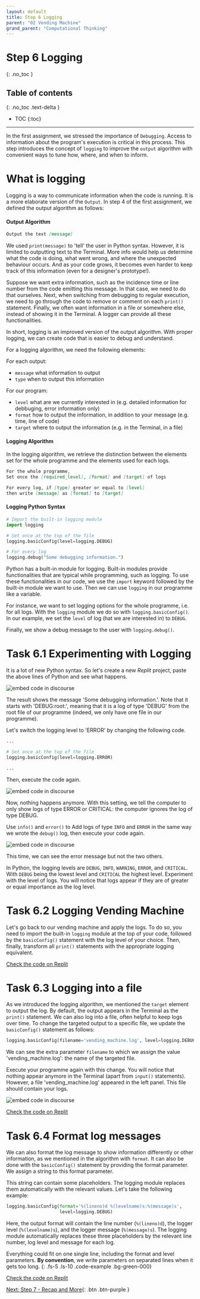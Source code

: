 ```yaml
---
layout: default
title: Step 6 Logging
parent: "02 Vending Machine"
grand_parent: "Computational Thinking"
---
```


# Step 6 Logging
{: .no_toc }

## Table of contents
{: .no_toc .text-delta }

- TOC
{:toc}

---

In the first assignment, we stressed the importance of `Debugging`. Access to information about the program's execution is critical in this process. This step introduces the concept of `logging` to improve the `output` algorithm with convenient ways to tune how, where, and when to inform.


# What is logging

Logging is a way to communicate information when the code is running. It is a more elaborate version of the `Output`. In step 4 of the first assignment, we defined the output algorithm as follows:

#### Output Algorithm

```markdown
Output the text [message]
```

We used `print(message)` to 'tell' the user in Python syntax. However, it is limited to outputting text to the Terminal. More info would help us determine what the code is doing, what went wrong, and where the unexpected behaviour occurs. And as your code grows, it becomes even harder to keep track of this information (even for a designer's prototype!).

Suppose we want extra information, such as the incidence time or line number from the code emitting this message. In that case, we need to do that ourselves. Next, when switching from debugging to regular execution, we need to go through the code to remove or comment on each `print()` statement. Finally, we often want information in a file or somewhere else, instead of showing it in the Terminal. A logger can provide all these functionalities.

In short, logging is an improved version of the output algorithm. With proper logging, we can create code that is easier to debug and understand.

For a logging algorithm, we need the following elements:

For each output:

* `message` what information to output
* `type` when to output this information

For our program:

* `level` what are we currently interested in (e.g. detailed information for debbuging, error information only) 
* `format` how to output the information, in addition to your message (e.g. time, line of code)
* `target` where to output the information (e.g. in the Terminal, in a file)

#### Logging Algorithm

In the logging algorithm, we retrieve the distinction between the elements set for the whole programme and the elements used for each logs.

```markdown
For the whole programme,
Set once the [required_level], [format] and [target] of logs

For every log, if [type] greater or equal to [level]
then write [message] as [format] to [target]
```

#### Logging Python Syntax

```python
# Import the built-in logging module
import logging

# Set once at the top of the file
logging.basicConfig(level=logging.DEBUG)

# For every log
logging.debug("Some debugging information.")
```

Python has a built-in module for logging. Built-in modules provide functionalities that are typical while programming, such as logging. To use these functionalities in our code, we use the `import` keyword followed by the built-in module we want to use. Then we can use `logging` in our programme like a variable.

For instance, we want to set logging options for the whole programme, i.e. for all logs. With the `logging` module we do so with `logging.basicConfig()`. In our example, we set the `level` of log (hat we are interested in) to `DEBUG`.

Finally, we show a debug message to the user with `logging.debug()`.

# Task 6.1 Experimenting with Logging

It is a lot of new Python syntax. So let's create a new _Replit_ project, paste the above lines of Python and see what happens.

<!-- [TODO GIF of the output] -->
![embed code in discourse]({{site.baseurl}}/assets/images/logging_example_1.gif)

The result shows the message 'Some debugging information.'. Note that it starts with 'DEBUG:root:', meaning that it is a log of type 'DEBUG' from the root file of our programme (indeed, we only have one file in our programme).

Let's switch the logging level to 'ERROR' by changing the following code.

```python
...

# Set once at the top of the file
logging.basicConfig(level=logging.ERROR)

...
```

Then, execute the code again.

<!-- [TODO GIF of the output] -->
![embed code in discourse]({{site.baseurl}}/assets/images/logging_example_2.gif)

Now, nothing happens anymore. With this setting, we tell the computer to only show logs of type ERROR or CRITICAL: the computer ignores the log of type DEBUG.

Use `info()` and `error()`  to Add logs of type `INFO` and `ERROR` in the same way we wrote the `debug()` log, then execute your code again.

<!-- [TODO GIF of the output] -->
![embed code in discourse]({{site.baseurl}}/assets/images/logging_example_3.gif)

This time, we can see the error message but not the two others.

In Python, the logging levels are `DEBUG`, `INFO`, `WARNING`, `ERROR`, and `CRITICAL`. With `DEBUG` being the lowest level and `CRITICAL` the highest level. Experiment with the level of logs. You will notice that logs appear if they are of greater or equal importance as the log level.

# Task 6.2 Logging Vending Machine

Let's go back to our vending machine and apply the logs. To do so, you need to import the built-in `logging` module at the top of your code, followed by the `basicConfig()` statement with the log level of your choice. Then, finally, transform all `print()` statements with the appropriate logging equivalent.

<!-- [TODO Replit example] -->
[Check the code on Replit](https://replit.com/@dcdlab/vending-machine-step6-2)

# Task 6.3 Logging into a file

As we introduced the logging algorithm, we mentioned the `target` element to output the log. By default, the output appears in the Terminal as the `print()` statement. We can also log into a file, often helpful to keep logs over time. To change the targeted output to a specific file, we update the `basicConfig()` statement as follows:

```python
logging.basicConfig(filename='vending_machine.log', level=logging.DEBUG)
```

We can see the extra parameter `filename` to which we assign the value 'vending_machine.log': the name of the targeted file.

Execute your programme again with this change. You will notice that nothing appear anymore in the Terminal (apart from `input()` statements). However, a file 'vending_machine.log' appeared in the left panel. This file should contain your logs.

<!-- [TODO GIF running code and opening file] -->

![embed code in discourse]({{site.baseurl}}/assets/images/logging_example_4.gif)

<!-- [TODO Replit example] -->
[Check the code on Replit](https://replit.com/@dcdlab/vending-machine-step6-3)

# Task 6.4 Format log messages

We can also format the log message to show information differently or other information, as we mentioned in the algorithm with `format`. It can also be done with the `basicConfig()` statement by providing the format parameter. We assign a string to this format parameter.

This string can contain some placeholders. The logging module replaces them automatically with the relevant values. Let's take the following example:

```python
logging.basicConfig(format='%(lineno)d %(levelname)s:%(message)s',
                    level=logging.DEBUG)
```

Here, the output format will contain the line number (`%(lineno)d`), the logger level (`%(levelname)s`), and the logger message (`%(message)s`). The logging module automatically replaces these three placeholders by the relevant line number, log level and message for each log.

Everything could fit on one single line, including the format and level parameters. **By convention**, we write parameters on separated lines when it gets too long.
{: .fs-5 .ls-10 .code-example .bg-green-000}

[Check the code on Replit](https://replit.com/@dcdlab/vending-machine-step6-4)

[Next: Step 7 - Recap and More]({{site.baseurl}}/computational-thinking/02-vending-machine/step7){: .btn .btn-purple }